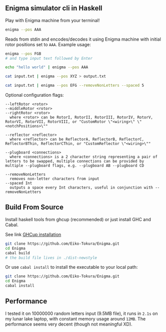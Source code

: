 ## Enigma simulator cli in Haskell

Play with Enigma machine from your terminal!

```bash
enigma --pos AAA
```

Reads from stdin and encodes/decodes it using Enigma machine with initial rotor positions set to `AAA`. Example usage:

```bash
enigma --pos FGB
# and type input text followed by Enter
```

```bash
echo "hello world" | enigma --pos AAA

cat input.txt | enigma --pos XYZ > output.txt

cat input.txt | enigma --pos EFG --removeNonLetters --spaced 5
```

Optional configuration flags:

```plaintext
--leftRotor <rotor>
--middleRotor <rotor>
--rightRotor <rotor>
  where <rotor> can be RotorI, RotorII, RotorIII, RotorIV, RotorV, RotorVI, RotorVII, RotorVIII, or "CustomRotor \"<wiring>\" \"<notchPositions>\""

--reflector <reflector>
  where <reflector> can be ReflectorA, ReflectorB, ReflectorC, ReflectorBThin, ReflectorCThin, or "CustomReflector \"<wiring>\""

--plugboard <connections>
  where <connections> is a 2 character string representing a pair of letters to be swapped, multiple connections can be provided by multiple --plugboard flags, e.g. --plugboard AB --plugboard CD

--removeNonLetters
  removes non-letter characters from input
--spaced Int
  outputs a space every Int characters, useful in conjunction with --removeNonLetters
```

## Build From Source

Install haskell tools from ghcup (recommended) or just install GHC and Cabal.

See link [GHCup installation](https://www.haskell.org/ghcup/)

```bash
git clone https://github.com/Eiko-Tokura/Enigma.git
cd Enigma
cabal build
# the build file lives in ./dist-newstyle
```

Or use `cabal install` to install the executable to your local path:

```bash
git clone https://github.com/Eiko-Tokura/Enigma.git
cd Enigma
cabal install
```

## Performance

I tested it on 10000000 random letters input (9.5MB file), it runs in `2.1s` on my lunar lake laptop, with constant memory usage around `12MB`. The performance seems very decent (though not meaningful XD).
